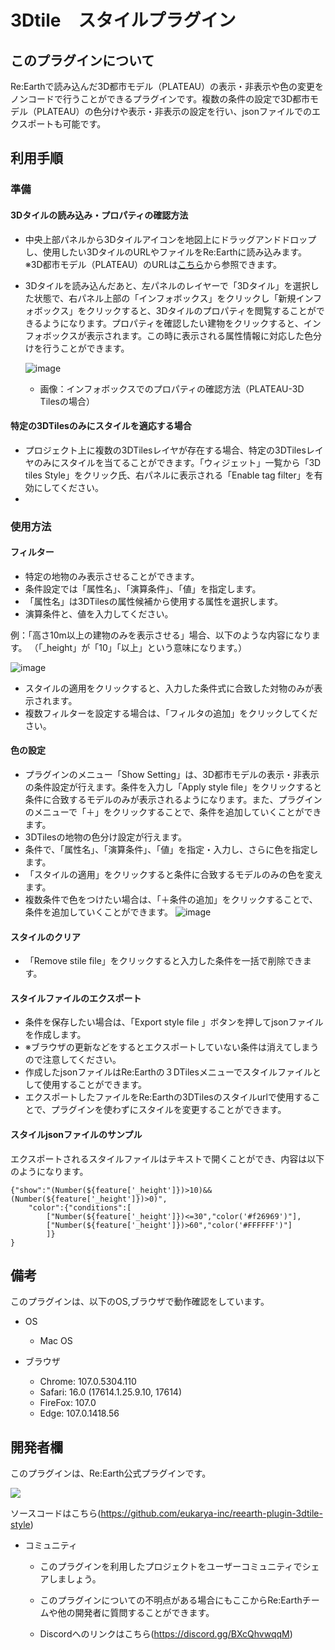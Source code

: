# 3Dtile　スタイルプラグイン


## このプラグインについて
Re:Earthで読み込んだ3D都市モデル（PLATEAU）の表示・非表示や色の変更をノンコードで行うことができるプラグインです。複数の条件の設定で3D都市モデル（PLATEAU）の色分けや表示・非表示の設定を行い、jsonファイルでのエクスポートも可能です。

## 利用手順

### 準備
#### 3Dタイルの読み込み・プロパティの確認方法
- 中央上部パネルから3Dタイルアイコンを地図上にドラッグアンドドロップし、使用したい3DタイルのURLやファイルをRe:Earthに読み込みます。
  ※3D都市モデル（PLATEAU）のURLは[こちら](https://github.com/Project-PLATEAU/plateau-streaming-tutorial/blob/main/3d-tiles/plateau-3dtiles-streaming.md)から参照できます。

- 3Dタイルを読み込んだあと、左パネルのレイヤーで「3Dタイル」を選択した状態で、右パネル上部の「インフォボックス」をクリックし「新規インフォボックス」をクリックすると、3Dタイルのプロパティを閲覧することができるようになります。プロパティを確認したい建物をクリックすると、インフォボックスが表示されます。この時に表示される属性情報に対応した色分けを行うことができます。
  

  ![image](https://eukarya-inc.github.io/reearth-plugin-3dtile-style/src/img1.png)

  - 画像：インフォボックスでのプロパティの確認方法（PLATEAU-3D Tilesの場合）


#### 特定の3DTilesのみにスタイルを適応する場合
- プロジェクト上に複数の3DTilesレイヤが存在する場合、特定の3DTilesレイヤのみにスタイルを当てることができます。「ウィジェット」一覧から「3D tiles Style」をクリック氏、右パネルに表示される「Enable tag filter」を有効にしてください。
- 
### 使用方法
#### フィルター
- 特定の地物のみ表示させることができます。
- 条件設定では「属性名」、「演算条件」、「値」を指定します。
- 「属性名」は3DTilesの属性候補から使用する属性を選択します。
- 演算条件と、値を入力してください。

例：「高さ10m以上の建物のみを表示させる」場合、以下のような内容になります。
（「_height」が「10」「以上」という意味になります。）
  
  ![image](https://eukarya-inc.github.io/reearth-plugin-3dtile-style/src/img2.png)
  
- スタイルの適用をクリックすると、入力した条件式に合致した対物のみが表示されます。
- 複数フィルターを設定する場合は、「フィルタの追加」をクリックしてください。



#### 色の設定
- プラグインのメニュー「Show Setting」は、3D都市モデルの表示・非表示の条件設定が行えます。条件を入力し「Apply style file」をクリックすると条件に合致するモデルのみが表示されるようになります。また、プラグインのメニューで「＋」をクリックすることで、条件を追加していくことができます。
- 3DTilesの地物の色分け設定が行えます。
- 条件で、「属性名」、「演算条件」、「値」を指定・入力し、さらに色を指定します。
- 「スタイルの適用」をクリックすると条件に合致するモデルのみの色を変えます。
- 複数条件で色をつけたい場合は、「＋条件の追加」をクリックすることで、条件を追加していくことができます。
 ![image](https://eukarya-inc.github.io/reearth-plugin-3dtile-style/src/img3.png)

#### スタイルのクリア
  - 「Remove stile file」をクリックすると入力した条件を一括で削除できます。

#### スタイルファイルのエクスポート
- 条件を保存したい場合は、「Export style file 」ボタンを押してjsonファイルを作成します。
- ※ブラウザの更新などをするとエクスポートしていない条件は消えてしまうので注意してください。
- 作成したjsonファイルはRe:Earthの３DTilesメニューでスタイルファイルとして使用することができます。
- エクスポートしたファイルをRe:Earthの3DTilesのスタイルurlで使用することで、プラグインを使わずにスタイルを変更することができます。

#### スタイルjsonファイルのサンプル
エクスポートされるスタイルファイルはテキストで開くことができ、内容は以下のようになります。


```
{"show":"(Number(${feature['_height']})>10)&&(Number(${feature['_height']})>0)",
    "color":{"conditions":[
        ["Number(${feature['_height']})<=30","color('#f26969')"],
        ["Number(${feature['_height']})>60","color('#FFFFFF')"]
        ]}
}
```


## 備考

このプラグインは、以下のOS,ブラウザで動作確認をしています。

- OS
  - Mac OS

- ブラウザ
  - Chrome: 107.0.5304.110
  - Safari: 16.0 (17614.1.25.9.10, 17614)
  - FireFox: 107.0
  - Edge: 107.0.1418.56


## 開発者欄

このプラグインは、Re:Earth公式プラグインです。

 ![](https://eukarya-inc.github.io/reearth-plugin-shinsuiNavi/src/logo-3.png)

ソースコードはこちら(https://github.com/eukarya-inc/reearth-plugin-3dtile-style)

- コミュニティ

  - このプラグインを利用したプロジェクトをユーザーコミュニティでシェアしましょう。

  - このプラグインについての不明点がある場合にもここからRe:Earthチームや他の開発者に質問することができます。

  - Discordへのリンクはこちら(https://discord.gg/BXcQhvwqqM)
